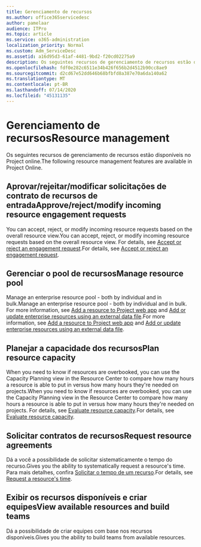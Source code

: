 ```yaml
---
title: Gerenciamento de recursos
ms.author: office365servicedesc
author: pamelaar
audience: ITPro
ms.topic: article
ms.service: o365-administration
localization_priority: Normal
ms.custom: Adm_ServiceDesc
ms.assetid: a16d95d3-61af-4481-9bd2-f20cd02275a9
description: Os seguintes recursos de gerenciamento de recursos estão disponíveis no Project online.
ms.openlocfilehash: fdf0e282c6511e34b426f656b2d4512b90cc8ae9
ms.sourcegitcommit: d2cd67e52dd646b68bfbfd8a387e70a6da140a62
ms.translationtype: MT
ms.contentlocale: pt-BR
ms.lasthandoff: 07/14/2020
ms.locfileid: "45131135"
---
```

# <a name="resource-management"></a><span data-ttu-id="67a29-103">Gerenciamento de recursos</span><span class="sxs-lookup"><span data-stu-id="67a29-103">Resource management</span></span>

<span data-ttu-id="67a29-104">Os seguintes recursos de gerenciamento de recursos estão disponíveis no Project online.</span><span class="sxs-lookup"><span data-stu-id="67a29-104">The following resource management features are available in Project Online.</span></span>
  
## <a name="approverejectmodify-incoming-resource-engagement-requests"></a><span data-ttu-id="67a29-105">Aprovar/rejeitar/modificar solicitações de contrato de recursos de entrada</span><span class="sxs-lookup"><span data-stu-id="67a29-105">Approve/reject/modify incoming resource engagement requests</span></span>

<span data-ttu-id="67a29-106">You can accept, reject, or modify incoming resource requests based on the overall resource view.</span><span class="sxs-lookup"><span data-stu-id="67a29-106">You can accept, reject, or modify incoming resource requests based on the overall resource view.</span></span> <span data-ttu-id="67a29-107">For details, see [Accept or reject an engagement request](https://go.microsoft.com/fwlink/?LinkID=823659&amp;clcid=0x409).</span><span class="sxs-lookup"><span data-stu-id="67a29-107">For details, see [Accept or reject an engagement request](https://go.microsoft.com/fwlink/?LinkID=823659&amp;clcid=0x409).</span></span>
  
## <a name="manage-resource-pool"></a><span data-ttu-id="67a29-108">Gerenciar o pool de recursos</span><span class="sxs-lookup"><span data-stu-id="67a29-108">Manage resource pool</span></span>

<span data-ttu-id="67a29-109">Manage an enterprise resource pool - both by individual and in bulk.</span><span class="sxs-lookup"><span data-stu-id="67a29-109">Manage an enterprise resource pool - both by individual and in bulk.</span></span> <span data-ttu-id="67a29-110">For more information, see [Add a resource to Project web app](https://go.microsoft.com/fwlink/?LinkID=823660&amp;clcid=0x409) and [Add or update enterprise resources using an external data file](https://go.microsoft.com/fwlink/?LinkID=823661&amp;clcid=0x409).</span><span class="sxs-lookup"><span data-stu-id="67a29-110">For more information, see [Add a resource to Project web app](https://go.microsoft.com/fwlink/?LinkID=823660&amp;clcid=0x409) and [Add or update enterprise resources using an external data file](https://go.microsoft.com/fwlink/?LinkID=823661&amp;clcid=0x409).</span></span>
  
## <a name="plan-resource-capacity"></a><span data-ttu-id="67a29-111">Planejar a capacidade dos recursos</span><span class="sxs-lookup"><span data-stu-id="67a29-111">Plan resource capacity</span></span>

<span data-ttu-id="67a29-112">When you need to know if resources are overbooked, you can use the Capacity Planning view in the Resource Center to compare how many hours a resource is able to put in versus how many hours they're needed on projects.</span><span class="sxs-lookup"><span data-stu-id="67a29-112">When you need to know if resources are overbooked, you can use the Capacity Planning view in the Resource Center to compare how many hours a resource is able to put in versus how many hours they're needed on projects.</span></span> <span data-ttu-id="67a29-113">For details, see [Evaluate resource capacity](https://go.microsoft.com/fwlink/?LinkID=823662&amp;clcid=0x409).</span><span class="sxs-lookup"><span data-stu-id="67a29-113">For details, see [Evaluate resource capacity](https://go.microsoft.com/fwlink/?LinkID=823662&amp;clcid=0x409).</span></span>
  
## <a name="request-resource-agreements"></a><span data-ttu-id="67a29-114">Solicitar contratos de recursos</span><span class="sxs-lookup"><span data-stu-id="67a29-114">Request resource agreements</span></span>

<span data-ttu-id="67a29-115">Dá a você a possibilidade de solicitar sistematicamente o tempo do recurso.</span><span class="sxs-lookup"><span data-stu-id="67a29-115">Gives you the ability to systematically request a resource's time.</span></span> <span data-ttu-id="67a29-116">Para mais detalhes, confira [Solicitar o tempo de um recurso](https://go.microsoft.com/fwlink/?LinkID=823663&amp;clcid=0x409).</span><span class="sxs-lookup"><span data-stu-id="67a29-116">For details, see [Request a resource's time](https://go.microsoft.com/fwlink/?LinkID=823663&amp;clcid=0x409).</span></span>
  
## <a name="view-available-resources-and-build-teams"></a><span data-ttu-id="67a29-117">Exibir os recursos disponíveis e criar equipes</span><span class="sxs-lookup"><span data-stu-id="67a29-117">View available resources and build teams</span></span>

<span data-ttu-id="67a29-118">Dá a possibilidade de criar equipes com base nos recursos disponíveis.</span><span class="sxs-lookup"><span data-stu-id="67a29-118">Gives you the ability to build teams from available resources.</span></span>
  